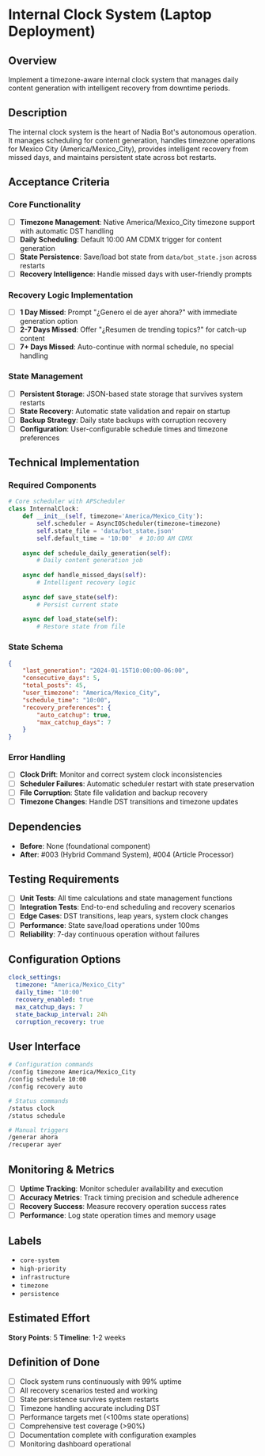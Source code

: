 # Internal Clock System (Laptop Deployment)

## Overview
Implement a timezone-aware internal clock system that manages daily content generation with intelligent recovery from downtime periods.

## Description
The internal clock system is the heart of Nadia Bot's autonomous operation. It manages scheduling for content generation, handles timezone operations for Mexico City (America/Mexico_City), provides intelligent recovery from missed days, and maintains persistent state across bot restarts.

## Acceptance Criteria

### Core Functionality
- [ ] **Timezone Management**: Native America/Mexico_City timezone support with automatic DST handling
- [ ] **Daily Scheduling**: Default 10:00 AM CDMX trigger for content generation
- [ ] **State Persistence**: Save/load bot state from `data/bot_state.json` across restarts
- [ ] **Recovery Intelligence**: Handle missed days with user-friendly prompts

### Recovery Logic Implementation
- [ ] **1 Day Missed**: Prompt "¿Genero el de ayer ahora?" with immediate generation option
- [ ] **2-7 Days Missed**: Offer "¿Resumen de trending topics?" for catch-up content
- [ ] **7+ Days Missed**: Auto-continue with normal schedule, no special handling

### State Management
- [ ] **Persistent Storage**: JSON-based state storage that survives system restarts
- [ ] **State Recovery**: Automatic state validation and repair on startup
- [ ] **Backup Strategy**: Daily state backups with corruption recovery
- [ ] **Configuration**: User-configurable schedule times and timezone preferences

## Technical Implementation

### Required Components
```python
# Core scheduler with APScheduler
class InternalClock:
    def __init__(self, timezone='America/Mexico_City'):
        self.scheduler = AsyncIOScheduler(timezone=timezone)
        self.state_file = 'data/bot_state.json'
        self.default_time = '10:00'  # 10:00 AM CDMX
    
    async def schedule_daily_generation(self):
        # Daily content generation job
    
    async def handle_missed_days(self):
        # Intelligent recovery logic
    
    async def save_state(self):
        # Persist current state
    
    async def load_state(self):
        # Restore state from file
```

### State Schema
```json
{
    "last_generation": "2024-01-15T10:00:00-06:00",
    "consecutive_days": 5,
    "total_posts": 45,
    "user_timezone": "America/Mexico_City",
    "schedule_time": "10:00",
    "recovery_preferences": {
        "auto_catchup": true,
        "max_catchup_days": 7
    }
}
```

### Error Handling
- [ ] **Clock Drift**: Monitor and correct system clock inconsistencies
- [ ] **Scheduler Failures**: Automatic scheduler restart with state preservation
- [ ] **File Corruption**: State file validation and backup recovery
- [ ] **Timezone Changes**: Handle DST transitions and timezone updates

## Dependencies
- **Before**: None (foundational component)
- **After**: #003 (Hybrid Command System), #004 (Article Processor)

## Testing Requirements
- [ ] **Unit Tests**: All time calculations and state management functions
- [ ] **Integration Tests**: End-to-end scheduling and recovery scenarios
- [ ] **Edge Cases**: DST transitions, leap years, system clock changes
- [ ] **Performance**: State save/load operations under 100ms
- [ ] **Reliability**: 7-day continuous operation without failures

## Configuration Options
```yaml
clock_settings:
  timezone: "America/Mexico_City"
  daily_time: "10:00"
  recovery_enabled: true
  max_catchup_days: 7
  state_backup_interval: 24h
  corruption_recovery: true
```

## User Interface
```bash
# Configuration commands
/config timezone America/Mexico_City
/config schedule 10:00
/config recovery auto

# Status commands  
/status clock
/status schedule

# Manual triggers
/generar ahora
/recuperar ayer
```

## Monitoring & Metrics
- [ ] **Uptime Tracking**: Monitor scheduler availability and execution
- [ ] **Accuracy Metrics**: Track timing precision and schedule adherence
- [ ] **Recovery Success**: Measure recovery operation success rates
- [ ] **Performance**: Log state operation times and memory usage

## Labels
- `core-system`
- `high-priority` 
- `infrastructure`
- `timezone`
- `persistence`

## Estimated Effort
**Story Points**: 5
**Timeline**: 1-2 weeks

## Definition of Done
- [ ] Clock system runs continuously with 99% uptime
- [ ] All recovery scenarios tested and working
- [ ] State persistence survives system restarts
- [ ] Timezone handling accurate including DST
- [ ] Performance targets met (<100ms state operations)
- [ ] Comprehensive test coverage (>90%)
- [ ] Documentation complete with configuration examples
- [ ] Monitoring dashboard operational